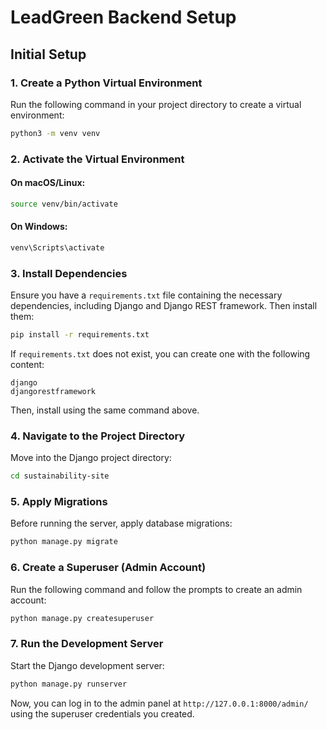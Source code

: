 # LeadGreen Backend Setup

## Initial Setup

### 1. Create a Python Virtual Environment

Run the following command in your project directory to create a virtual environment:

```bash
python3 -m venv venv
```

### 2. Activate the Virtual Environment

#### On macOS/Linux:
```bash
source venv/bin/activate
```

#### On Windows:
```bash
venv\Scripts\activate
```

### 3. Install Dependencies

Ensure you have a `requirements.txt` file containing the necessary dependencies, including Django and Django REST framework. Then install them:

```bash
pip install -r requirements.txt
```

If `requirements.txt` does not exist, you can create one with the following content:
```
django
djangorestframework
```
Then, install using the same command above.

### 4. Navigate to the Project Directory

Move into the Django project directory:
```bash
cd sustainability-site
```

### 5. Apply Migrations

Before running the server, apply database migrations:
```bash
python manage.py migrate
```

### 6. Create a Superuser (Admin Account)

Run the following command and follow the prompts to create an admin account:
```bash
python manage.py createsuperuser
```

### 7. Run the Development Server

Start the Django development server:
```bash
python manage.py runserver
```

Now, you can log in to the admin panel at `http://127.0.0.1:8000/admin/` using the superuser credentials you created.

